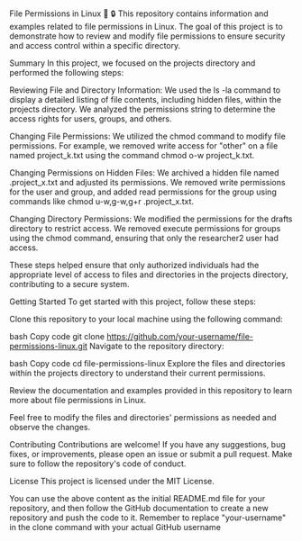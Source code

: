 File Permissions in Linux 🐧 🔒
This repository contains information and examples related to file permissions in Linux. The goal of this project is to demonstrate how to review and modify file permissions to ensure security and access control within a specific directory.

Summary
In this project, we focused on the projects directory and performed the following steps:

Reviewing File and Directory Information: We used the ls -la command to display a detailed listing of file contents, including hidden files, within the projects directory. We analyzed the permissions string to determine the access rights for users, groups, and others.

Changing File Permissions: We utilized the chmod command to modify file permissions. For example, we removed write access for "other" on a file named project_k.txt using the command chmod o-w project_k.txt.

Changing Permissions on Hidden Files: We archived a hidden file named .project_x.txt and adjusted its permissions. We removed write permissions for the user and group, and added read permissions for the group using commands like chmod u-w,g-w,g+r .project_x.txt.

Changing Directory Permissions: We modified the permissions for the drafts directory to restrict access. We removed execute permissions for groups using the chmod command, ensuring that only the researcher2 user had access.

These steps helped ensure that only authorized individuals had the appropriate level of access to files and directories in the projects directory, contributing to a secure system.

Getting Started
To get started with this project, follow these steps:

Clone this repository to your local machine using the following command:

bash
Copy code
git clone https://github.com/your-username/file-permissions-linux.git
Navigate to the repository directory:

bash
Copy code
cd file-permissions-linux
Explore the files and directories within the projects directory to understand their current permissions.

Review the documentation and examples provided in this repository to learn more about file permissions in Linux.

Feel free to modify the files and directories' permissions as needed and observe the changes.

Contributing
Contributions are welcome! If you have any suggestions, bug fixes, or improvements, please open an issue or submit a pull request. Make sure to follow the repository's code of conduct.

License
This project is licensed under the MIT License.

You can use the above content as the initial README.md file for your repository, and then follow the GitHub documentation to create a new repository and push the code to it. Remember to replace "your-username" in the clone command with your actual GitHub username
